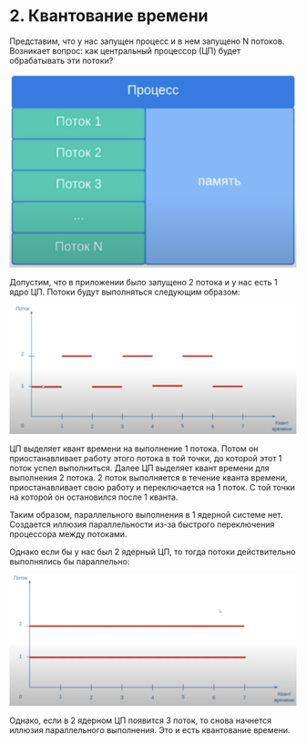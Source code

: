 # 2. Квантование времени

Представим, что у нас запущен процесс и в нем запущено N потоков.
Возникает вопрос: как центральный процессор (ЦП) будет обрабатывать эти потоки?

![Процесс](../images/02/1_process.png)

Допустим, что в приложении было запущено 2 потока и у нас есть 1 ядро ЦП.
Потоки будут выполняться следующим образом:

![1 ядерный ЦП](../images/02/2_one_core.png)

ЦП выделяет квант времени на выполнение 1 потока. Потом он приостанавливает
работу этого потока в той точки, до которой этот 1 поток успел выполниться.
Далее ЦП выделяет квант времени для выполнения 2 потока. 2 поток выполняется
в течение кванта времени, приостанавливает свою работу и переключается на 1 поток.
С той точки на которой он остановился после 1 кванта.

Таким образом, параллельного выполнения в 1 ядерной системе нет. Создается
иллюзия параллельности из-за быстрого переключения процессора между потоками.

Однако если бы у нас был 2 ядерный ЦП, то тогда потоки действительно выполнялись
бы параллельно:

![2 ядерный ЦП](../images/02/3_two_core.png)

Однако, если в 2 ядерном ЦП появится 3 поток, то снова начнется иллюзия
параллельного выполнения. Это и есть квантование времени.
